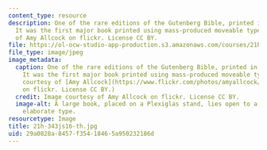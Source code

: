 ```yaml
---
content_type: resource
description: One of the rare editions of the Gutenberg Bible, printed in the 1450s.
  It was the first major book printed using mass-produced moveable type. Image courtesy
  of Amy Allcock on flickr. License CC BY.
file: https://ol-ocw-studio-app-production.s3.amazonaws.com/courses/21h-343j-making-books-the-renaissance-and-today-spring-2016/29a0828a8457f35418465a950232186d_21h-343js16-th.jpg
file_type: image/jpeg
image_metadata:
  caption: One of the rare editions of the Gutenberg Bible, printed in the 1450s.
    It was the first major book printed using mass-produced moveable type. (Image
    courtesy of [Amy Allcock](https://www.flickr.com/photos/amyallcock/3669471059/in/photolist-6AfZUp-i4GhmX-3J3MXD-9DFjQs-qh3J7k-fmoGgf-qyhVRT-qh27T8-ecmuGZ-fm9uVK-kPTC5d-fmoCdo-8xbEBF-fmL7GR-fmL7Jx-fmoK7s-2PTCj-oTnK3B-oZUBeg-fP4FrN-4nBGW8-nWbQ1u-6Cvtfg-4Ye3Ch-9C373f-j1ZG3x-wx82o-fmoCc9-fm9tjt-cJRxLd-fmoDJC-fm9uXc-e4DRpy-do1fiD-fmoJZs-fm9sq6-2PyXgR-6jCsrG-oEFarL-6nRPXz-5A5jt7-enHRP-fm9ysc-nwktSE-3s612d-enJz3-7ueATj-djGWkb-fm9yyF-bVpiUx)
    on flickr. License CC BY.)
  credit: Image courtesy of Amy Allcock on flickr. License CC BY.
  image-alt: A large book, placed on a Plexiglas stand, lies open to a page containing
    elaborate type.
resourcetype: Image
title: 21h-343js16-th.jpg
uid: 29a0828a-8457-f354-1846-5a950232186d
---
```

